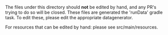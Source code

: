 The files under this directory should **not** be edited by hand, and any PR's trying to do so
will be closed. These files are generated the 'runData' gradle task. To edit these, please edit the 
appropriate datagenerator.

For resources that can be edited by hand: please see src/main/resources.